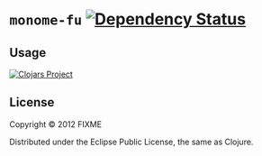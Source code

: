 # `monome-fu` [![Dependency Status](https://www.versioneye.com/user/projects/52e4de82ec1375580400009e/badge.png)](https://www.versioneye.com/user/projects/52e4de82ec1375580400009e)

## Usage

[![Clojars Project](http://clojars.org/eu.cassiel/monome-fu/latest-version.svg)](http://clojars.org/eu.cassiel/monome-fu)

## License

Copyright © 2012 FIXME

Distributed under the Eclipse Public License, the same as Clojure.
